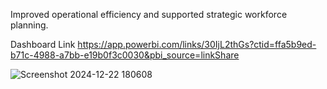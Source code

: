 Improved operational efficiency and supported strategic workforce planning.

Dashboard Link
https://app.powerbi.com/links/30IjL2thGs?ctid=ffa5b9ed-b71c-4988-a7bb-e19b0f3c0030&pbi_source=linkShare


![Screenshot 2024-12-22 180608](https://github.com/user-attachments/assets/4a080a10-64cd-4002-8db2-b0fa2e542f55)
